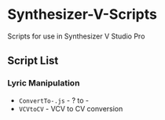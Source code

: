 # Synthesizer-V-Scripts
Scripts for use in Synthesizer V Studio Pro

## Script List
### Lyric Manipulation
- `ConvertTo-.js` - ? to -
- `VCVtoCV` - VCV to CV conversion
